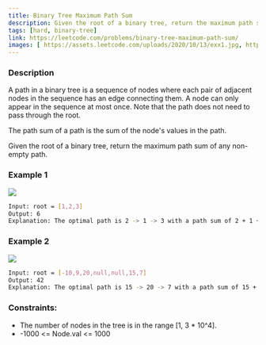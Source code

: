 ```yaml
---
title: Binary Tree Maximum Path Sum
description: Given the root of a binary tree, return the maximum path sum of any non-empty path.
tags: [hard, binary-tree]
link: https://leetcode.com/problems/binary-tree-maximum-path-sum/
images: [ https://assets.leetcode.com/uploads/2020/10/13/exx1.jpg, https://assets.leetcode.com/uploads/2020/10/13/exx2.jpg ]
---
```


### Description

A path in a binary tree is a sequence of nodes where each pair of adjacent nodes in the sequence has an edge connecting them. A node can only appear in the sequence at most once. Note that the path does not need to pass through the root.

The path sum of a path is the sum of the node's values in the path.

Given the root of a binary tree, return the maximum path sum of any non-empty path.

### Example 1

![](https://assets.leetcode.com/uploads/2020/10/13/exx1.jpg)

```bash
Input: root = [1,2,3]
Output: 6
Explanation: The optimal path is 2 -> 1 -> 3 with a path sum of 2 + 1 + 3 = 6.
```

### Example 2

![](https://assets.leetcode.com/uploads/2020/10/13/exx2.jpg)

```bash
Input: root = [-10,9,20,null,null,15,7]
Output: 42
Explanation: The optimal path is 15 -> 20 -> 7 with a path sum of 15 + 20 + 7 = 42.
```

### Constraints:

- The number of nodes in the tree is in the range [1, 3 * 10^4]. 
- -1000 <= Node.val <= 1000
